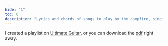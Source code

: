 ```yaml
---
hide: "1"
toc: 0
description: "Lyrics and chords of songs to play by the campfire, singing with friends, at any time during the day or in the night"
---
```

I created a playlist on [Ultimate Guitar](https://go.tommi.space/chords), or you can download the [pdf](/assets/CANZOMNIA.pdf) right away.
